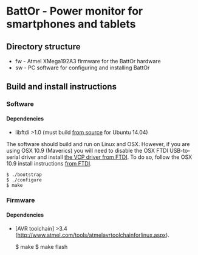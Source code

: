 # BattOr - Power monitor for smartphones and tablets

## Directory structure

* fw - Atmel XMega192A3 firmware for the BattOr hardware
* sw - PC software for configuring and installing BattOr

## Build and install instructions

### Software

#### Dependencies
* libftdi >1.0 (must build [from source](http://www.intra2net.com/en/developer/libftdi/download.php) for Ubuntu 14.04)

The software should build and run on Linux and OSX. However, if you are
using OSX 10.9 (Maverics) you will need to disable the OSX FTDI USB-to-serial
driver and install 
[the VCP driver from FTDI](http://www.ftdichip.com/Drivers/VCP.htm).
To do so, follow the OSX 10.9 install instructions 
[from FTDI](http://www.ftdichip.com/Support/Documents/AppNotes/AN_134_FTDI_Drivers_Installation_Guide_for_MAC_OSX.pdf).

    $ ./bootstrap
    $ ./configure
    $ make
    
### Firmware

#### Dependencies
* [AVR toolchain] >3.4 (http://www.atmel.com/tools/atmelavrtoolchainforlinux.aspx).

    $ make
    $ make flash
